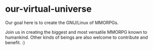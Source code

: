 # our-virtual-universe
Our goal here is to create the GNU/Linux of MMORPGs.

Join us in creating the biggest and most versatile MMORPG known to humankind.
Other kinds of beings are also welcome to contribute and benefit. :)
